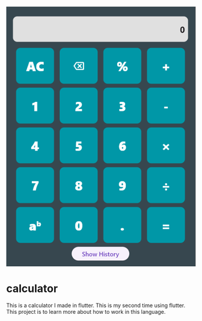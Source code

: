 ![Calculator Sample Image](assets/Screenshots/Calculator_Sample4.png)
# calculator

This is a calculator I made in flutter. This is my second time using flutter. This project is to learn more about how to work in this language.